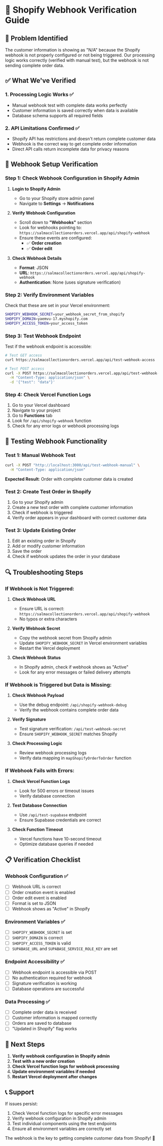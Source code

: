# 🔗 Shopify Webhook Verification Guide

## 🎯 **Problem Identified**

The customer information is showing as "N/A" because the Shopify webhook is not properly configured or not being triggered. Our processing logic works correctly (verified with manual test), but the webhook is not sending complete order data.

## ✅ **What We've Verified**

### 1. **Processing Logic Works** ✅
- Manual webhook test with complete data works perfectly
- Customer information is saved correctly when data is available
- Database schema supports all required fields

### 2. **API Limitations Confirmed** ✅
- Shopify API has restrictions and doesn't return complete customer data
- Webhook is the correct way to get complete order information
- Direct API calls return incomplete data for privacy reasons

## 🔧 **Webhook Setup Verification**

### **Step 1: Check Webhook Configuration in Shopify Admin**

1. **Login to Shopify Admin**
   - Go to your Shopify store admin panel
   - Navigate to **Settings** → **Notifications**

2. **Verify Webhook Configuration**
   - Scroll down to **"Webhooks"** section
   - Look for webhooks pointing to: `https://salmacollectionorders.vercel.app/api/shopify-webhook`
   - Ensure these events are configured:
     - ✅ **Order creation**
     - ✅ **Order edit**

3. **Check Webhook Details**
   - **Format**: JSON
   - **URL**: `https://salmacollectionorders.vercel.app/api/shopify-webhook`
   - **Authentication**: None (uses signature verification)

### **Step 2: Verify Environment Variables**

Check that these are set in your Vercel environment:
```bash
SHOPIFY_WEBHOOK_SECRET=your_webhook_secret_from_shopify
SHOPIFY_DOMAIN=yaemvu-17.myshopify.com
SHOPIFY_ACCESS_TOKEN=your_access_token
```

### **Step 3: Test Webhook Endpoint**

Test if the webhook endpoint is accessible:
```bash
# Test GET access
curl https://salmacollectionorders.vercel.app/api/test-webhook-access

# Test POST access
curl -X POST https://salmacollectionorders.vercel.app/api/test-webhook-access \
  -H "Content-Type: application/json" \
  -d '{"test": "data"}'
```

### **Step 4: Check Vercel Function Logs**

1. Go to your Vercel dashboard
2. Navigate to your project
3. Go to **Functions** tab
4. Look for `/api/shopify-webhook` function
5. Check for any error logs or webhook processing logs

## 🧪 **Testing Webhook Functionality**

### **Test 1: Manual Webhook Test**
```bash
curl -X POST "http://localhost:3000/api/test-webhook-manual" \
  -H "Content-Type: application/json"
```

**Expected Result**: Order with complete customer data is created

### **Test 2: Create Test Order in Shopify**
1. Go to your Shopify admin
2. Create a new test order with complete customer information
3. Check if webhook is triggered
4. Verify order appears in your dashboard with correct customer data

### **Test 3: Update Existing Order**
1. Edit an existing order in Shopify
2. Add or modify customer information
3. Save the order
4. Check if webhook updates the order in your database

## 🔍 **Troubleshooting Steps**

### **If Webhook is Not Triggered:**

1. **Check Webhook URL**
   - Ensure URL is correct: `https://salmacollectionorders.vercel.app/api/shopify-webhook`
   - No typos or extra characters

2. **Verify Webhook Secret**
   - Copy the webhook secret from Shopify admin
   - Update `SHOPIFY_WEBHOOK_SECRET` in Vercel environment variables
   - Restart the Vercel deployment

3. **Check Webhook Status**
   - In Shopify admin, check if webhook shows as "Active"
   - Look for any error messages or failed delivery attempts

### **If Webhook is Triggered but Data is Missing:**

1. **Check Webhook Payload**
   - Use the debug endpoint: `/api/shopify-webhook-debug`
   - Verify the webhook contains complete order data

2. **Verify Signature**
   - Test signature verification: `/api/test-webhook-secret`
   - Ensure `SHOPIFY_WEBHOOK_SECRET` matches Shopify

3. **Check Processing Logic**
   - Review webhook processing logs
   - Verify data mapping in `mapShopifyOrderToOrder` function

### **If Webhook Fails with Errors:**

1. **Check Vercel Function Logs**
   - Look for 500 errors or timeout issues
   - Verify database connection

2. **Test Database Connection**
   - Use `/api/test-supabase` endpoint
   - Ensure Supabase credentials are correct

3. **Check Function Timeout**
   - Vercel functions have 10-second timeout
   - Optimize database queries if needed

## 📋 **Verification Checklist**

### **Webhook Configuration** ✅
- [ ] Webhook URL is correct
- [ ] Order creation event is enabled
- [ ] Order edit event is enabled
- [ ] Format is set to JSON
- [ ] Webhook shows as "Active" in Shopify

### **Environment Variables** ✅
- [ ] `SHOPIFY_WEBHOOK_SECRET` is set
- [ ] `SHOPIFY_DOMAIN` is correct
- [ ] `SHOPIFY_ACCESS_TOKEN` is valid
- [ ] `SUPABASE_URL` and `SUPABASE_SERVICE_ROLE_KEY` are set

### **Endpoint Accessibility** ✅
- [ ] Webhook endpoint is accessible via POST
- [ ] No authentication required for webhook
- [ ] Signature verification is working
- [ ] Database operations are successful

### **Data Processing** ✅
- [ ] Complete order data is received
- [ ] Customer information is mapped correctly
- [ ] Orders are saved to database
- [ ] "Updated in Shopify" flag works

## 🚀 **Next Steps**

1. **Verify webhook configuration in Shopify admin**
2. **Test with a new order creation**
3. **Check Vercel function logs for webhook processing**
4. **Update environment variables if needed**
5. **Restart Vercel deployment after changes**

## 📞 **Support**

If issues persist:
1. Check Vercel function logs for specific error messages
2. Verify webhook configuration in Shopify admin
3. Test individual components using the test endpoints
4. Ensure all environment variables are correctly set

The webhook is the key to getting complete customer data from Shopify! 🎯
